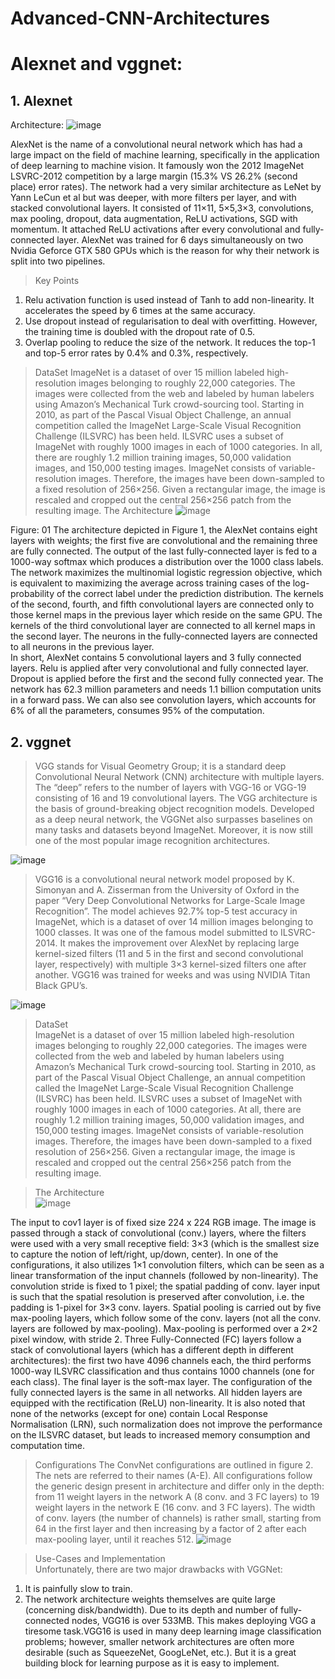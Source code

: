 # Advanced-CNN-Architectures <br>
# Alexnet and vggnet:

## 1. Alexnet
Architecture:
![image](https://user-images.githubusercontent.com/64833579/152680367-01e2e667-95b3-439e-a42d-5eaa17508078.png)

AlexNet is the name of a convolutional neural network which has had a large impact on the field of machine learning, specifically in the application of deep learning to machine vision. It famously won the 2012 ImageNet LSVRC-2012 competition by a large margin (15.3% VS 26.2% (second place) error rates). The network had a very similar architecture as LeNet by Yann LeCun et al but was deeper, with more filters per layer, and with stacked convolutional layers. It consisted of 11×11, 5×5,3×3, convolutions, max pooling, dropout, data augmentation, ReLU activations, SGD with momentum. It attached ReLU activations after every convolutional and fully-connected layer. AlexNet was trained for 6 days simultaneously on two Nvidia Geforce GTX 580 GPUs which is the reason for why their network is split into two pipelines.
> Key Points
1.	Relu activation function is used instead of Tanh to add non-linearity. It accelerates the speed by 6 times at the same accuracy.
2.	Use dropout instead of regularisation to deal with overfitting. However, the training time is doubled with the dropout rate of 0.5.
3.	Overlap pooling to reduce the size of the network. It reduces the top-1 and top-5 error rates by 0.4% and 0.3%, respectively.
> DataSet
ImageNet is a dataset of over 15 million labeled high-resolution images belonging to roughly 22,000 categories. The images were collected from the web and labeled by human labelers using Amazon’s Mechanical Turk crowd-sourcing tool. Starting in 2010, as part of the Pascal Visual Object Challenge, an annual competition called the ImageNet Large-Scale Visual Recognition Challenge (ILSVRC) has been held. ILSVRC uses a subset of ImageNet with roughly 1000 images in each of 1000 categories. In all, there are roughly 1.2 million training images, 50,000 validation images, and 150,000 testing images. ImageNet consists of variable-resolution images. Therefore, the images have been down-sampled to a fixed resolution of 256×256. Given a rectangular image, the image is rescaled and cropped out the central 256×256 patch from the resulting image.
> The Architecture
![image](https://user-images.githubusercontent.com/64833579/152680576-79348460-d718-494b-9526-7a626f963f4d.png)

Figure: 01
The architecture depicted in Figure 1, the AlexNet contains eight layers with weights; the first five are convolutional and the remaining three are fully connected. The output of the last fully-connected layer is fed to a 1000-way softmax which produces a distribution over the 1000 class labels. The network maximizes the multinomial logistic regression objective, which is equivalent to maximizing the average across training cases of the log-probability of the correct label under the prediction distribution. The kernels of the second, fourth, and fifth convolutional layers are connected only to those kernel maps in the previous layer which reside on the same GPU. The kernels of the third convolutional layer are connected to all kernel maps in the second layer. The neurons in the fully-connected layers are connected to all neurons in the previous layer.
<br>
In short, AlexNet contains 5 convolutional layers and 3 fully connected layers. Relu is applied after very convolutional and fully connected layer. Dropout is applied before the first and the second fully connected year. The network has 62.3 million parameters and needs 1.1 billion computation units in a forward pass. We can also see convolution layers, which accounts for 6% of all the parameters, consumes 95% of the computation.

## 2. vggnet
> VGG stands for Visual Geometry Group; it is a standard deep Convolutional Neural Network (CNN) architecture with multiple layers. The “deep” refers to the number of layers with VGG-16 or VGG-19 consisting of 16 and 19 convolutional layers.
The VGG architecture is the basis of ground-breaking object recognition models. Developed as a deep neural network, the VGGNet also surpasses baselines on many tasks and datasets beyond ImageNet. Moreover, it is now still one of the most popular image recognition architectures.

![image](https://user-images.githubusercontent.com/64833579/152683124-2e9a667d-b10b-481f-84cd-a39691bd2000.png)


> VGG16 is a convolutional neural network model proposed by K. Simonyan and A. Zisserman from the University of Oxford in the paper “Very Deep Convolutional Networks for Large-Scale Image Recognition”. The model achieves 92.7% top-5 test accuracy in ImageNet, which is a dataset of over 14 million images belonging to 1000 classes. It was one of the famous model submitted to ILSVRC-2014. It makes the improvement over AlexNet by replacing large kernel-sized filters (11 and 5 in the first and second convolutional layer, respectively) with multiple 3×3 kernel-sized filters one after another. VGG16 was trained for weeks and was using NVIDIA Titan Black GPU’s.
 
 ![image](https://user-images.githubusercontent.com/64833579/152683133-6a06eb7c-6ff2-4d9b-87e0-e802b6ff9b0b.png)

 
> DataSet <br>
ImageNet is a dataset of over 15 million labeled high-resolution images belonging to roughly 22,000 categories. The images were collected from the web and labeled by human labelers using Amazon’s Mechanical Turk crowd-sourcing tool. Starting in 2010, as part of the Pascal Visual Object Challenge, an annual competition called the ImageNet Large-Scale Visual Recognition Challenge (ILSVRC) has been held. ILSVRC uses a subset of ImageNet with roughly 1000 images in each of 1000 categories. At all, there are roughly 1.2 million training images, 50,000 validation images, and 150,000 testing images. ImageNet consists of variable-resolution images. Therefore, the images have been down-sampled to a fixed resolution of 256×256. Given a rectangular image, the image is rescaled and cropped out the central 256×256 patch from the resulting image.

> The Architecture <br>
 ![image](https://user-images.githubusercontent.com/64833579/152683138-67d68b61-5123-41a1-8f09-a46306163d6b.png)

The input to cov1 layer is of fixed size 224 x 224 RGB image. The image is passed through a stack of convolutional (conv.) layers, where the filters were used with a very small receptive field: 3×3 (which is the smallest size to capture the notion of left/right, up/down, center). In one of the configurations, it also utilizes 1×1 convolution filters, which can be seen as a linear transformation of the input channels (followed by non-linearity). The convolution stride is fixed to 1 pixel; the spatial padding of conv. layer input is such that the spatial resolution is preserved after convolution, i.e. the padding is 1-pixel for 3×3 conv. layers. Spatial pooling is carried out by five max-pooling layers, which follow some of the conv.  layers (not all the conv. layers are followed by max-pooling). Max-pooling is performed over a 2×2 pixel window, with stride 2.
Three Fully-Connected (FC) layers follow a stack of convolutional layers (which has a different depth in different architectures): the first two have 4096 channels each, the third performs 1000-way ILSVRC classification and thus contains 1000 channels (one for each class). The final layer is the soft-max layer. The configuration of the fully connected layers is the same in all networks.
All hidden layers are equipped with the rectification (ReLU) non-linearity. It is also noted that none of the networks (except for one) contain Local Response Normalisation (LRN), such normalization does not improve the performance on the ILSVRC dataset, but leads to increased memory consumption and computation time.
> Configurations
The ConvNet configurations are outlined in figure 2. The nets are referred to their names (A-E). All configurations follow the generic design present in architecture and differ only in the depth: from 11 weight layers in the network A (8 conv. and 3 FC layers) to 19 weight layers in the network E (16 conv. and 3 FC layers). The width of conv. layers (the number of channels) is rather small, starting from 64 in the first layer and then increasing by a factor of 2 after each max-pooling layer, until it reaches 512.
 ![image](https://user-images.githubusercontent.com/64833579/152683145-f19a10fd-8a72-4f53-b21a-15e3b26cf196.png)

 
> Use-Cases and Implementation <br>
Unfortunately, there are two major drawbacks with VGGNet:
1.	It is painfully slow to train.
2.	The network architecture weights themselves are quite large (concerning disk/bandwidth).
Due to its depth and number of fully-connected nodes, VGG16 is over 533MB. This makes deploying VGG a tiresome task.VGG16 is used in many deep learning image classification problems; however, smaller network architectures are often more desirable (such as SqueezeNet, GoogLeNet, etc.). But it is a great building block for learning purpose as it is easy to implement.





